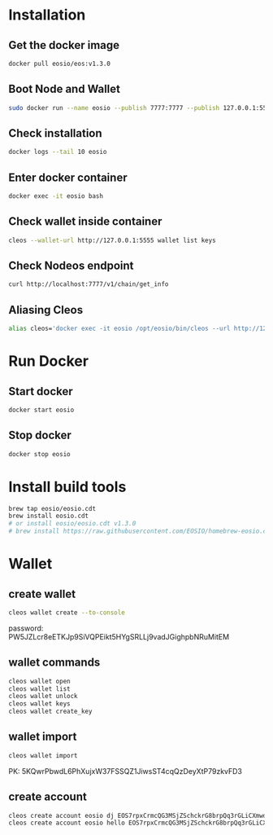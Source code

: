 # Installation

## Get the docker image

```sh
docker pull eosio/eos:v1.3.0
```

## Boot Node and Wallet

```sh
sudo docker run --name eosio --publish 7777:7777 --publish 127.0.0.1:5555:5555 --volume /Users/dj/git/blockchain-programming/eos/contracts:/Users/dj/git/blockchain-programming/eos/contracts --detach eosio/eos:v1.3.0 /bin/bash -c "keosd --http-server-address=0.0.0.0:5555 & exec nodeos -e -p eosio --plugin eosio::producer_plugin --plugin eosio::history_plugin --plugin eosio::chain_api_plugin --plugin eosio::history_plugin --plugin eosio::history_api_plugin --plugin eosio::http_plugin -d /mnt/dev/data --config-dir /mnt/dev/config --http-server-address=0.0.0.0:7777 --access-control-allow-origin=* --contracts-console --http-validate-host=false --filter-on='*'"
```

## Check installation

```sh
docker logs --tail 10 eosio
```

## Enter docker container

```sh
docker exec -it eosio bash
```

## Check wallet inside container

```sh
cleos --wallet-url http://127.0.0.1:5555 wallet list keys
```

## Check Nodeos endpoint

```sh
curl http://localhost:7777/v1/chain/get_info
```

## Aliasing Cleos

```sh
alias cleos='docker exec -it eosio /opt/eosio/bin/cleos --url http://127.0.0.1:7777 --wallet-url http://127.0.0.1:5555'
```

# Run Docker

## Start docker

```sh
docker start eosio
```

## Stop docker

```sh
docker stop eosio
```

# Install build tools

```sh
brew tap eosio/eosio.cdt
brew install eosio.cdt
# or install eosio/eosio.cdt v1.3.0
# brew install https://raw.githubusercontent.com/EOSIO/homebrew-eosio.cdt/37e2912e6ec4d5c9b035a94c3af12f9e1f30927f/eosio.cdt.rb
```

# Wallet

## create wallet

```sh
cleos wallet create --to-console
```

password: PW5JZLcr8eETKJp9SiVQPEikt5HYgSRLLj9vadJGighpbNRuMitEM

## wallet commands

```sh
cleos wallet open
cleos wallet list
cleos wallet unlock
cleos wallet keys
cleos wallet create_key
```

## wallet import

```sh
cleos wallet import
```

PK: 5KQwrPbwdL6PhXujxW37FSSQZ1JiwsST4cqQzDeyXtP79zkvFD3

## create account

```sh
cleos create account eosio dj EOS7rpxCrmcQG3MSjZSchckrG8brpQq3rGLiCXmwd7c77ULYSmxUk
cleos create account eosio hello EOS7rpxCrmcQG3MSjZSchckrG8brpQq3rGLiCXmwd7c77ULYSmxUk
```
